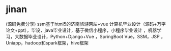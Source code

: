 # jinan
(源码免费分享) ssm基于html5的济南旅游网站+vue 计算机毕业设计（源码+万字论文+ppt），毕设，java毕业设计，基于微信小程序，小程序毕业设计 ，机器学习，大数据毕业设计，Python+Django+Vue ，SpringBoot Vue，SSM，JSP ，Uniapp，hadoop和spark框架，hive框架
